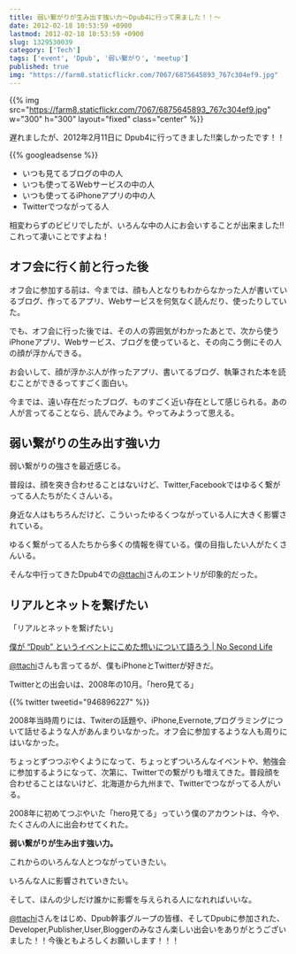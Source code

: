 ```yaml
---
title: 弱い繋がりが生み出す強い力〜Dpub4に行って来ました！！〜
date: 2012-02-18 10:53:59 +0900
lastmod: 2012-02-18 10:53:59 +0900
slug: 1329530039
category: ['Tech']
tags: ['event', 'Dpub', '弱い繋がり', 'meetup']
published: true
img: "https://farm8.staticflickr.com/7067/6875645893_767c304ef9.jpg"
---
```


{{% img src="https://farm8.staticflickr.com/7067/6875645893_767c304ef9.jpg" w="300" h="300" layout="fixed" class="center" %}}

遅れましたが、2012年2月11日に Dpub4に行ってきました!!楽しかったです！！

<!--more-->
{{% googleadsense %}}

- いつも見てるブログの中の人
- いつも使ってるWebサービスの中の人
- いつも使ってるiPhoneアプリの中の人
- Twitterでつながってる人

相変わらずのビビリでしたが、いろんな中の人にお会いすることが出来ました!!これって凄いことですよね！


## オフ会に行く前と行った後

オフ会に参加する前は、今までは、顔も人となりもわからなかった人が書いているブログ、作ってるアプリ、Webサービスを何気なく読んだり、使ったりしていた。

でも、オフ会に行った後では、その人の雰囲気がわかったあとで、次から使うiPhoneアプリ、Webサービス、ブログを使っていると、その向こう側にその人の顔が浮かんできる。

お会いして、顔が浮かぶ人が作ったアプリ、書いてるブログ、執筆された本を読むことができるってすごく面白い。

今までは、遠い存在だったブログ、ものすごく近い存在として感じられる。あの人が言ってることなら、読んでみよう。やってみようって思える。


## 弱い繋がりの生み出す強い力
弱い繋がりの強さを最近感じる。

普段は、顔を突き合わせることはないけど、Twitter,Facebookではゆるく繋がってる人たちがたくさんいる。

身近な人はもちろんだけど、こういったゆるくつながっている人に大きく影響されている。

ゆるく繋がってる人たちから多くの情報を得ている。僕の目指したい人がたくさんいる。


そんな中行ってきたDpub4での<a href="http://twitter.com/ttachi" target="_blank">@ttachi</a>さんのエントリが印象的だった。



## リアルとネットを繋げたい

「リアルとネットを繋げたい」

[僕が “Dpub” というイベントにこめた想いについて語ろう | No Second Life](http://www.ttcbn.net/no_second_life/archives/2052)

<a href="http://twitter.com/ttachi" target="_blank">@ttachi</a>さんも言ってるが、僕もiPhoneとTwitterが好きだ。

Twitterとの出会いは、2008年の10月。「hero見てる」

{{% twitter tweetid="946896227" %}}


2008年当時周りには、Twiterの話題や、iPhone,Evernote,プログラミングについて話せるような人があんまりいなかった。オフ会に参加するような人も周りにはいなかった。

ちょっとずつつぶやくようになって、ちょっとずついろんなイベントや、勉強会に参加するようになって、次第に、Twitterでの繋がりも増えてきた。普段顔を合わせることはないけど、北海道から九州まで、Twitterでつながってる人がいる。

2008年に初めてつぶやいた「hero見てる」っていう僕のアカウントは、今や、たくさんの人に出会わせてくれた。

**弱い繋がりが生み出す強い力。**

これからのいろんな人とつながっていきたい。

いろんな人に影響されていきたい。

そして、ほんの少しだけ誰かに影響を与えられる人になれればいいな。

<a href="http://twitter.com/ttachi" target="_blank">@ttachi</a>さんをはじめ、Dpub幹事グループの皆様、そしてDpubに参加された、Developer,Publisher,User,Bloggerのみなさん楽しい出会いをありがとうございました！！今後ともよろしくお願いします！！！

